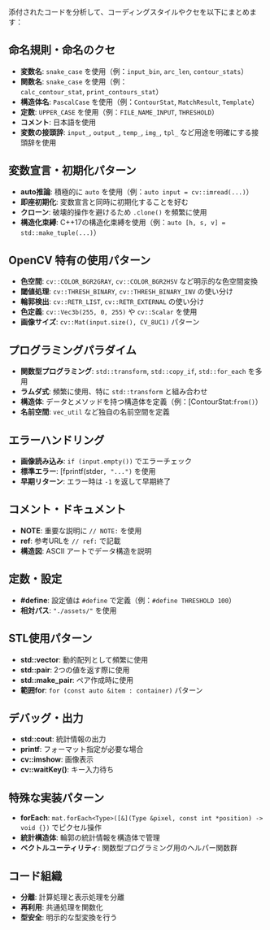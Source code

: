 添付されたコードを分析して、コーディングスタイルやクセを以下にまとめます：

命名規則・命名のクセ
----------

- **変数名**: `snake_case` を使用（例：`input_bin`, `arc_len`, `contour_stats`）
- **関数名**: `snake_case` を使用（例：`calc_contour_stat`, `print_contours_stat`）
- **構造体名**: `PascalCase` を使用（例：`ContourStat`, `MatchResult`, `Template`）
- **定数**: `UPPER_CASE` を使用（例：`FILE_NAME_INPUT`, `THRESHOLD`）
- **コメント**: 日本語を使用
- **変数の接頭辞**: `input_`, `output_`, `temp_`, `img_`, `tpl_` など用途を明確にする接頭辞を使用

変数宣言・初期化パターン
------------

- **auto推論**: 積極的に `auto` を使用（例：`auto input = cv::imread(...)`）
- **即座初期化**: 変数宣言と同時に初期化することを好む
- **クローン**: 破壊的操作を避けるため `.clone()` を頻繁に使用
- **構造化束縛**: C++17の構造化束縛を使用（例：`auto [h, s, v] = std::make_tuple(...)`）

OpenCV 特有の使用パターン
----------------

- **色空間**: `cv::COLOR_BGR2GRAY`, `cv::COLOR_BGR2HSV` など明示的な色空間変換
- **閾値処理**: `cv::THRESH_BINARY`, `cv::THRESH_BINARY_INV` の使い分け
- **輪郭検出**: `cv::RETR_LIST`, `cv::RETR_EXTERNAL` の使い分け
- **色定義**: `cv::Vec3b(255, 0, 255)` や `cv::Scalar` を使用
- **画像サイズ**: `cv::Mat(input.size(), CV_8UC1)` パターン

プログラミングパラダイム
------------

- **関数型プログラミング**: `std::transform`, `std::copy_if`, `std::for_each` を多用
- **ラムダ式**: 頻繁に使用、特に `std::transform` と組み合わせ
- **構造体**: データとメソッドを持つ構造体を定義（例：[ContourStat:`from()`）
- **名前空間**: `vec_util` など独自の名前空間を定義

エラーハンドリング
---------

- **画像読み込み**: `if (input.empty())` でエラーチェック
- **標準エラー**: [fprintf(stder`, "...")` を使用
- **早期リターン**: エラー時は `-1` を返して早期終了

コメント・ドキュメント
-----------

- **NOTE**: 重要な説明に `// NOTE:` を使用
- **ref**: 参考URLを `// ref:` で記載
- **構造図**: ASCII アートでデータ構造を説明

定数・設定
-----

- **#define**: 設定値は `#define` で定義（例：`#define THRESHOLD 100`）
- **相対パス**: `"./assets/"` を使用

STL使用パターン
---------

- **std::vector**: 動的配列として頻繁に使用
- **std::pair**: 2つの値を返す際に使用
- **std::make_pair**: ペア作成時に使用
- **範囲for**: `for (const auto &item : container)` パターン

デバッグ・出力
-------

- **std::cout**: 統計情報の出力
- **printf**: フォーマット指定が必要な場合
- **cv::imshow**: 画像表示
- **cv::waitKey()**: キー入力待ち

特殊な実装パターン
---------

- **forEach**: `mat.forEach<Type>([&](Type &pixel, const int *position) -> void {})` でピクセル操作
- **統計構造体**: 輪郭の統計情報を構造体で管理
- **ベクトルユーティリティ**: 関数型プログラミング用のヘルパー関数群

コード組織
-----

- **分離**: 計算処理と表示処理を分離
- **再利用**: 共通処理を関数化
- **型安全**: 明示的な型変換を行う
